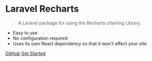 # Laravel Recharts

> A Laravel package for using the Recharts charting Library.

* Easy to use
* No configuration required
* Uses its own React dependency so that it won't affect your site

[GitHub](https://github.com/kaishiyoku/laravel-recharts/)
[Get Started](/?id=laravel-recharts)
